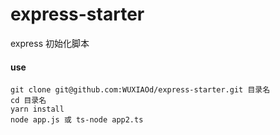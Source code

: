 # express-starter 
express 初始化脚本

#### use

```
git clone git@github.com:WUXIAOd/express-starter.git 目录名
cd 目录名
yarn install
node app.js 或 ts-node app2.ts
```
